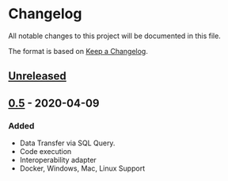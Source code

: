 # Changelog
All notable changes to this project will be documented in this file.

The format is based on [Keep a Changelog](https://keepachangelog.com/en/1.0.0/).

## [Unreleased]

## [0.5] - 2020-04-09

### Added
- Data Transfer via SQL Query.
- Code execution
- Interoperability adapter
- Docker, Windows, Mac, Linux Support


[Unreleased]: https://github.com/intersystems-community/JuliaGateway/compare/v0.5...HEAD
[0.5]: https://github.com/intersystems-community/JuliaGateway/compare/a6f834b58ed2d97dc418b7ecb8044e856a7e77b7...v0.5
